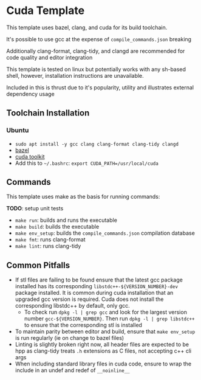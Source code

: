 # Cuda Template

This template uses bazel, clang, and cuda for its build toolchain.

It's possible to use gcc at the expense of `compile_commands.json` breaking

Additionally clang-format, clang-tidy, and clangd are recommended for code quality
and editor integration

This template is tested on linux but potentially works with any sh-based shell,
however, installation instructions are unavailable.

Included in this is thrust due to it's popularity, utility and illustrates
external dependency usage

## Toolchain Installation

### Ubuntu

- `sudo apt install -y gcc clang clang-format clang-tidy clangd`
- [bazel](https://bazel.build/install)
- [cuda toolkit](https://developer.nvidia.com/cuda-downloads)
- Add this to `~/.bashrc`: `export CUDA_PATH=/usr/local/cuda`

## Commands

This template uses make as the basis for running commands:

**TODO**: setup unit tests

- `make run`: builds and runs the executable
- `make build`: builds the executable
- `make env_setup`: builds the `compile_commands.json` compilation database
- `make fmt`: runs clang-format
- `make lint`: runs clang-tidy

## Common Pitfalls

- If stl files are failing to be found ensure that the latest gcc package installed
  has its corresponding `libstdc++-${VERSION_NUMBER}-dev` package installed. It is
  common during cuda installation that an upgraded gcc version is required. Cuda
  does not install the corresponding libstdc++ by default, only gcc.
  - To check run `dpkg -l | grep gcc` and look for the largest version number
    `gcc-${VERSION_NUMBER}`. Then run `dpkg -l | grep libstdc++` to ensure that
    the corresponding stl is installed
- To maintain parity between editor and build, ensure that `make env_setup` is
  run regularly (ie on change to bazel files)
- Linting is slightly broken right now, all header files are expected to
  be hpp as clang-tidy treats `.h` extensions as C files, not accepting c++ cli args
- When including standard library files in cuda code, ensure to wrap the include
  in an undef and redef of `__noinline__`
